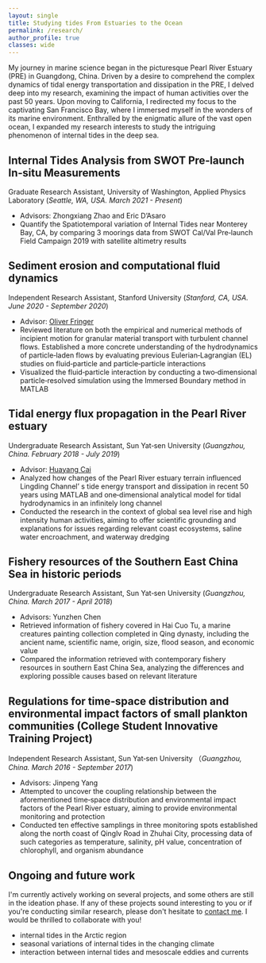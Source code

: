 ```yaml
---
layout: single
title: Studying tides From Estuaries to the Ocean
permalink: /research/
author_profile: true
classes: wide
---
```


My journey in marine science began in the picturesque Pearl River Estuary (PRE) in Guangdong, China. Driven by a desire to comprehend the complex dynamics of tidal energy transportation and dissipation in the PRE, I delved deep into my research, examining the impact of human activities over the past 50 years. Upon moving to California, I redirected my focus to the captivating San Francisco Bay, where I immersed myself in the wonders of its marine environment. Enthralled by the enigmatic allure of the vast open ocean, I expanded my research interests to study the intriguing phenomenon of internal tides in the deep sea.

<!-- ![2017 Weddell polynya (credit: NASA Worldview)](/assets/images/2017_polynya.tiff){:height="400px" width="1000px" style="border: 1px solid black"} -->


## Internal Tides Analysis from SWOT Pre‑launch In‑situ Measurements
Graduate Research Assistant, University of Washington, Applied Physics Laboratory (*Seattle, WA, USA. March 2021 - Present*)
* Advisors: Zhongxiang Zhao and Eric D’Asaro
* Quantify the Spatiotemporal variation of Internal Tides near Monterey Bay, CA, by comparing 3 moorings data from SWOT Cal/Val Pre‑launch Field Campaign 2019 with satellite altimetry results


## Sediment erosion and computational fluid dynamics
Independent Research Assistant, Stanford University (*Stanford, CA, USA. June 2020 - September 2020*)
* Advisor: <a href="https://profiles.stanford.edu/oliver-fringer">Oliver Fringer</a>
* Reviewed literature on both the empirical and numerical methods of incipient motion for granular material transport with turbulent channel flows. Established a more concrete understanding of the hydrodynamics of particle‑laden flows by evaluating previous Eulerian‑Lagrangian (EL) studies on fluid‑particle and particle‑particle interactions
* Visualized the fluid‑particle interaction by conducting a two‑dimensional particle‑resolved simulation using the Immersed Boundary method in MATLAB


## Tidal energy flux propagation in the Pearl River estuary
Undergraduate Research Assistant, Sun Yat‑sen University (*Guangzhou, China. February 2018 - July 2019*)
* Advisor: <a href="https://www.researchgate.net/profile/Huayang-Cai">Huayang Cai</a>
* Analyzed how changes of the Pearl River estuary terrain influenced Lingding Channel’ s tide energy transport and dissipation in recent 50 years using MATLAB and one‑dimensional analytical model for tidal hydrodynamics in an infinitely long channel
* Conducted the research in the context of global sea level rise and high intensity human activities, aiming to offer scientific grounding and explanations for issues regarding relevant coast ecosystems, saline water encroachment, and waterway dredging


## Fishery resources of the Southern East China Sea in historic periods
Undergraduate Research Assistant, Sun Yat‑sen University (*Guangzhou, China. March 2017 - April 2018*)
* Advisors: Yunzhen Chen
* Retrieved information of fishery covered in Hai Cuo Tu, a marine creatures painting collection completed in Qing dynasty, including the ancient name, scientific name, origin, size, flood season, and economic value
* Compared the information retrieved with contemporary fishery resources in southern East China Sea, analyzing the differences and exploring possible causes based on relevant literature


## Regulations for time‑space distribution and environmental impact factors of small plankton communities (College Student Innovative Training Project)
Independent Research Assistant, Sun Yat‑sen University （*Guangzhou, China. March 2016 - September 2017*)
* Advisors: Jinpeng Yang
* Attempted to uncover the coupling relationship between the aforementioned time‑space distribution and environmental impact factors of the Pearl River estuary, aiming to provide environmental monitoring and protection
* Conducted ten effective samplings in three monitoring spots established along the north coast of Qinglv Road in Zhuhai City, processing data of such categories as temperature, salinity, pH value, concentration of chlorophyll, and organism abundance


## Ongoing and future work
I'm currently actively working on several projects, and some others are still in the ideation phase. If any of these projects sound interesting to you or if you're conducting similar research, please don't hesitate to [contact me](mailto:joycecai@uw.edu). I would be thrilled to collaborate with you!

* internal tides in the Arctic region
* seasonal variations of internal tides in the changing climate
* interaction between internal tides and mesoscale eddies and currents
